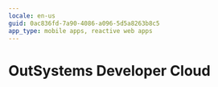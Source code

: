```yaml
---
locale: en-us
guid: 0ac836fd-7a90-4086-a096-5d5a8263b8c5
app_type: mobile apps, reactive web apps
---
```


<div class="hidden"><h1>OutSystems Developer Cloud</h1></div>
